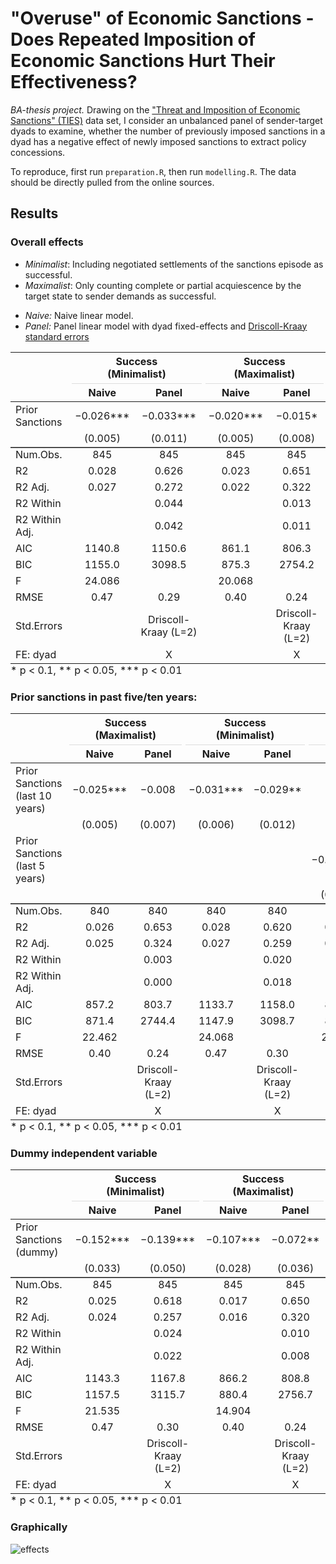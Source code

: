 # "Overuse" of Economic Sanctions - Does Repeated Imposition of Economic Sanctions Hurt Their Effectiveness?

*BA-thesis project.* Drawing on the ["Threat and Imposition of Economic Sanctions" (TIES)](https://sanctions.web.unc.edu/) data set, I consider an unbalanced panel of sender-target dyads to examine, whether the number of previously imposed sanctions in a dyad has a negative effect of newly imposed sanctions to extract policy concessions. 

To reproduce, first run `preparation.R`, then run `modelling.R`. The data should be directly pulled from the online sources. 

## Results

### Overall effects

* *Minimalist*: Including negotiated settlements of the sanctions episode as successful.
* *Maximalist*: Only counting complete or partial acquiescence by the target state to sender demands as successful.

- *Naive:* Naive linear model.
- *Panel:* Panel linear model with dyad fixed-effects and [Driscoll-Kraay standard errors](https://www.researchgate.net/profile/John-Driscoll-6/publication/311788557_Consistent_covariance_matrix_estimation_with_spatially_dependent_data/links/5b0d4b380f7e9b1ed7fd6035/Consistent-covariance-matrix-estimation-with-spatially-dependent-data.pdf)

<table style="NAborder-bottom: 0; width: auto !important; margin-left: auto; margin-right: auto;" class="table">
 <thead>
<tr>
<th style="empty-cells: hide;border-bottom:hidden;" colspan="1"></th>
<th style="border-bottom:hidden;padding-bottom:0; padding-left:3px;padding-right:3px;text-align: center; " colspan="2"><div style="border-bottom: 1px solid #ddd; padding-bottom: 5px; ">Success <br>(Minimalist)</div></th>
<th style="border-bottom:hidden;padding-bottom:0; padding-left:3px;padding-right:3px;text-align: center; " colspan="2"><div style="border-bottom: 1px solid #ddd; padding-bottom: 5px; ">Success <br>(Maximalist)</div></th>
</tr>
  <tr>
   <th style="text-align:left;">   </th>
   <th style="text-align:center;"> Naive </th>
   <th style="text-align:center;"> Panel </th>
   <th style="text-align:center;"> Naive  </th>
   <th style="text-align:center;"> Panel  </th>
  </tr>
 </thead>
<tbody>
  <tr>
   <td style="text-align:left;"> Prior Sanctions </td>
   <td style="text-align:center;"> −0.026*** </td>
   <td style="text-align:center;"> −0.033*** </td>
   <td style="text-align:center;"> −0.020*** </td>
   <td style="text-align:center;"> −0.015* </td>
  </tr>
  <tr>
   <td style="text-align:left;box-shadow: 0px 1.5px">  </td>
   <td style="text-align:center;box-shadow: 0px 1.5px"> (0.005) </td>
   <td style="text-align:center;box-shadow: 0px 1.5px"> (0.011) </td>
   <td style="text-align:center;box-shadow: 0px 1.5px"> (0.005) </td>
   <td style="text-align:center;box-shadow: 0px 1.5px"> (0.008) </td>
  </tr>
  <tr>
   <td style="text-align:left;"> Num.Obs. </td>
   <td style="text-align:center;"> 845 </td>
   <td style="text-align:center;"> 845 </td>
   <td style="text-align:center;"> 845 </td>
   <td style="text-align:center;"> 845 </td>
  </tr>
  <tr>
   <td style="text-align:left;"> R2 </td>
   <td style="text-align:center;"> 0.028 </td>
   <td style="text-align:center;"> 0.626 </td>
   <td style="text-align:center;"> 0.023 </td>
   <td style="text-align:center;"> 0.651 </td>
  </tr>
  <tr>
   <td style="text-align:left;"> R2 Adj. </td>
   <td style="text-align:center;"> 0.027 </td>
   <td style="text-align:center;"> 0.272 </td>
   <td style="text-align:center;"> 0.022 </td>
   <td style="text-align:center;"> 0.322 </td>
  </tr>
  <tr>
   <td style="text-align:left;"> R2 Within </td>
   <td style="text-align:center;">  </td>
   <td style="text-align:center;"> 0.044 </td>
   <td style="text-align:center;">  </td>
   <td style="text-align:center;"> 0.013 </td>
  </tr>
  <tr>
   <td style="text-align:left;"> R2 Within Adj. </td>
   <td style="text-align:center;">  </td>
   <td style="text-align:center;"> 0.042 </td>
   <td style="text-align:center;">  </td>
   <td style="text-align:center;"> 0.011 </td>
  </tr>
  <tr>
   <td style="text-align:left;"> AIC </td>
   <td style="text-align:center;"> 1140.8 </td>
   <td style="text-align:center;"> 1150.6 </td>
   <td style="text-align:center;"> 861.1 </td>
   <td style="text-align:center;"> 806.3 </td>
  </tr>
  <tr>
   <td style="text-align:left;"> BIC </td>
   <td style="text-align:center;"> 1155.0 </td>
   <td style="text-align:center;"> 3098.5 </td>
   <td style="text-align:center;"> 875.3 </td>
   <td style="text-align:center;"> 2754.2 </td>
  </tr>
  <tr>
   <td style="text-align:left;"> F </td>
   <td style="text-align:center;"> 24.086 </td>
   <td style="text-align:center;">  </td>
   <td style="text-align:center;"> 20.068 </td>
   <td style="text-align:center;">  </td>
  </tr>
  <tr>
   <td style="text-align:left;"> RMSE </td>
   <td style="text-align:center;"> 0.47 </td>
   <td style="text-align:center;"> 0.29 </td>
   <td style="text-align:center;"> 0.40 </td>
   <td style="text-align:center;"> 0.24 </td>
  </tr>
  <tr>
   <td style="text-align:left;"> Std.Errors </td>
   <td style="text-align:center;">  </td>
   <td style="text-align:center;"> Driscoll-Kraay (L=2) </td>
   <td style="text-align:center;">  </td>
   <td style="text-align:center;"> Driscoll-Kraay (L=2) </td>
  </tr>
  <tr>
   <td style="text-align:left;"> FE: dyad </td>
   <td style="text-align:center;">  </td>
   <td style="text-align:center;"> X </td>
   <td style="text-align:center;">  </td>
   <td style="text-align:center;"> X </td>
  </tr>
</tbody>
<tfoot><tr><td style="padding: 0; " colspan="100%">
<sup></sup> * p &lt; 0.1, ** p &lt; 0.05, *** p &lt; 0.01</td></tr></tfoot>
</table>

### Prior sanctions in past five/ten years:

<table style="NAborder-bottom: 0; width: auto !important; margin-left: auto; margin-right: auto;" class="table">
 <thead>
<tr>
<th style="empty-cells: hide;border-bottom:hidden;" colspan="1"></th>
<th style="border-bottom:hidden;padding-bottom:0; padding-left:3px;padding-right:3px;text-align: center; " colspan="2"><div style="border-bottom: 1px solid #ddd; padding-bottom: 5px; ">Success <br>(Maximalist)</div></th>
<th style="border-bottom:hidden;padding-bottom:0; padding-left:3px;padding-right:3px;text-align: center; " colspan="2"><div style="border-bottom: 1px solid #ddd; padding-bottom: 5px; ">Success <br>(Minimalist)</div></th>
<th style="border-bottom:hidden;padding-bottom:0; padding-left:3px;padding-right:3px;text-align: center; " colspan="2"><div style="border-bottom: 1px solid #ddd; padding-bottom: 5px; ">Success <br>(Maximalist)</div></th>
<th style="border-bottom:hidden;padding-bottom:0; padding-left:3px;padding-right:3px;text-align: center; " colspan="2"><div style="border-bottom: 1px solid #ddd; padding-bottom: 5px; ">Success <br>(Minimalist)</div></th>
</tr>
  <tr>
   <th style="text-align:left;">   </th>
   <th style="text-align:center;"> Naive </th>
   <th style="text-align:center;"> Panel </th>
   <th style="text-align:center;"> Naive  </th>
   <th style="text-align:center;"> Panel  </th>
   <th style="text-align:center;"> Naive   </th>
   <th style="text-align:center;"> Panel   </th>
   <th style="text-align:center;"> Naive    </th>
   <th style="text-align:center;"> Panel    </th>
  </tr>
 </thead>
<tbody>
  <tr>
   <td style="text-align:left;"> Prior Sanctions (last 10 years) </td>
   <td style="text-align:center;"> −0.025*** </td>
   <td style="text-align:center;"> −0.008 </td>
   <td style="text-align:center;"> −0.031*** </td>
   <td style="text-align:center;"> −0.029** </td>
   <td style="text-align:center;">  </td>
   <td style="text-align:center;">  </td>
   <td style="text-align:center;">  </td>
   <td style="text-align:center;">  </td>
  </tr>
  <tr>
   <td style="text-align:left;">  </td>
   <td style="text-align:center;"> (0.005) </td>
   <td style="text-align:center;"> (0.007) </td>
   <td style="text-align:center;"> (0.006) </td>
   <td style="text-align:center;"> (0.012) </td>
   <td style="text-align:center;">  </td>
   <td style="text-align:center;">  </td>
   <td style="text-align:center;">  </td>
   <td style="text-align:center;">  </td>
  </tr>
  <tr>
   <td style="text-align:left;"> Prior Sanctions (last 5 years) </td>
   <td style="text-align:center;">  </td>
   <td style="text-align:center;">  </td>
   <td style="text-align:center;">  </td>
   <td style="text-align:center;">  </td>
   <td style="text-align:center;"> −0.030*** </td>
   <td style="text-align:center;"> −0.004 </td>
   <td style="text-align:center;"> −0.037*** </td>
   <td style="text-align:center;"> −0.024* </td>
  </tr>
  <tr>
   <td style="text-align:left;box-shadow: 0px 1.5px">  </td>
   <td style="text-align:center;box-shadow: 0px 1.5px">  </td>
   <td style="text-align:center;box-shadow: 0px 1.5px">  </td>
   <td style="text-align:center;box-shadow: 0px 1.5px">  </td>
   <td style="text-align:center;box-shadow: 0px 1.5px">  </td>
   <td style="text-align:center;box-shadow: 0px 1.5px"> (0.007) </td>
   <td style="text-align:center;box-shadow: 0px 1.5px"> (0.008) </td>
   <td style="text-align:center;box-shadow: 0px 1.5px"> (0.008) </td>
   <td style="text-align:center;box-shadow: 0px 1.5px"> (0.015) </td>
  </tr>
  <tr>
   <td style="text-align:left;"> Num.Obs. </td>
   <td style="text-align:center;"> 840 </td>
   <td style="text-align:center;"> 840 </td>
   <td style="text-align:center;"> 840 </td>
   <td style="text-align:center;"> 840 </td>
   <td style="text-align:center;"> 840 </td>
   <td style="text-align:center;"> 840 </td>
   <td style="text-align:center;"> 840 </td>
   <td style="text-align:center;"> 840 </td>
  </tr>
  <tr>
   <td style="text-align:left;"> R2 </td>
   <td style="text-align:center;"> 0.026 </td>
   <td style="text-align:center;"> 0.653 </td>
   <td style="text-align:center;"> 0.028 </td>
   <td style="text-align:center;"> 0.620 </td>
   <td style="text-align:center;"> 0.024 </td>
   <td style="text-align:center;"> 0.653 </td>
   <td style="text-align:center;"> 0.025 </td>
   <td style="text-align:center;"> 0.616 </td>
  </tr>
  <tr>
   <td style="text-align:left;"> R2 Adj. </td>
   <td style="text-align:center;"> 0.025 </td>
   <td style="text-align:center;"> 0.324 </td>
   <td style="text-align:center;"> 0.027 </td>
   <td style="text-align:center;"> 0.259 </td>
   <td style="text-align:center;"> 0.023 </td>
   <td style="text-align:center;"> 0.322 </td>
   <td style="text-align:center;"> 0.024 </td>
   <td style="text-align:center;"> 0.250 </td>
  </tr>
  <tr>
   <td style="text-align:left;"> R2 Within </td>
   <td style="text-align:center;">  </td>
   <td style="text-align:center;"> 0.003 </td>
   <td style="text-align:center;">  </td>
   <td style="text-align:center;"> 0.020 </td>
   <td style="text-align:center;">  </td>
   <td style="text-align:center;"> 0.000 </td>
   <td style="text-align:center;">  </td>
   <td style="text-align:center;"> 0.009 </td>
  </tr>
  <tr>
   <td style="text-align:left;"> R2 Within Adj. </td>
   <td style="text-align:center;">  </td>
   <td style="text-align:center;"> 0.000 </td>
   <td style="text-align:center;">  </td>
   <td style="text-align:center;"> 0.018 </td>
   <td style="text-align:center;">  </td>
   <td style="text-align:center;"> −0.002 </td>
   <td style="text-align:center;">  </td>
   <td style="text-align:center;"> 0.006 </td>
  </tr>
  <tr>
   <td style="text-align:left;"> AIC </td>
   <td style="text-align:center;"> 857.2 </td>
   <td style="text-align:center;"> 803.7 </td>
   <td style="text-align:center;"> 1133.7 </td>
   <td style="text-align:center;"> 1158.0 </td>
   <td style="text-align:center;"> 858.9 </td>
   <td style="text-align:center;"> 805.5 </td>
   <td style="text-align:center;"> 1136.0 </td>
   <td style="text-align:center;"> 1168.0 </td>
  </tr>
  <tr>
   <td style="text-align:left;"> BIC </td>
   <td style="text-align:center;"> 871.4 </td>
   <td style="text-align:center;"> 2744.4 </td>
   <td style="text-align:center;"> 1147.9 </td>
   <td style="text-align:center;"> 3098.7 </td>
   <td style="text-align:center;"> 873.1 </td>
   <td style="text-align:center;"> 2746.2 </td>
   <td style="text-align:center;"> 1150.2 </td>
   <td style="text-align:center;"> 3108.7 </td>
  </tr>
  <tr>
   <td style="text-align:left;"> F </td>
   <td style="text-align:center;"> 22.462 </td>
   <td style="text-align:center;">  </td>
   <td style="text-align:center;"> 24.068 </td>
   <td style="text-align:center;">  </td>
   <td style="text-align:center;"> 20.735 </td>
   <td style="text-align:center;">  </td>
   <td style="text-align:center;"> 21.690 </td>
   <td style="text-align:center;">  </td>
  </tr>
  <tr>
   <td style="text-align:left;"> RMSE </td>
   <td style="text-align:center;"> 0.40 </td>
   <td style="text-align:center;"> 0.24 </td>
   <td style="text-align:center;"> 0.47 </td>
   <td style="text-align:center;"> 0.30 </td>
   <td style="text-align:center;"> 0.40 </td>
   <td style="text-align:center;"> 0.24 </td>
   <td style="text-align:center;"> 0.47 </td>
   <td style="text-align:center;"> 0.30 </td>
  </tr>
  <tr>
   <td style="text-align:left;"> Std.Errors </td>
   <td style="text-align:center;">  </td>
   <td style="text-align:center;"> Driscoll-Kraay (L=2) </td>
   <td style="text-align:center;">  </td>
   <td style="text-align:center;"> Driscoll-Kraay (L=2) </td>
   <td style="text-align:center;">  </td>
   <td style="text-align:center;"> Driscoll-Kraay (L=2) </td>
   <td style="text-align:center;">  </td>
   <td style="text-align:center;"> Driscoll-Kraay (L=2) </td>
  </tr>
  <tr>
   <td style="text-align:left;"> FE: dyad </td>
   <td style="text-align:center;">  </td>
   <td style="text-align:center;"> X </td>
   <td style="text-align:center;">  </td>
   <td style="text-align:center;"> X </td>
   <td style="text-align:center;">  </td>
   <td style="text-align:center;"> X </td>
   <td style="text-align:center;">  </td>
   <td style="text-align:center;"> X </td>
  </tr>
</tbody>
<tfoot><tr><td style="padding: 0; " colspan="100%">
<sup></sup> * p &lt; 0.1, ** p &lt; 0.05, *** p &lt; 0.01</td></tr></tfoot>
</table>

### Dummy independent variable

<table style="NAborder-bottom: 0; width: auto !important; margin-left: auto; margin-right: auto;" class="table">
 <thead>
<tr>
<th style="empty-cells: hide;border-bottom:hidden;" colspan="1"></th>
<th style="border-bottom:hidden;padding-bottom:0; padding-left:3px;padding-right:3px;text-align: center; " colspan="2"><div style="border-bottom: 1px solid #ddd; padding-bottom: 5px; ">Success <br>(Minimalist)</div></th>
<th style="border-bottom:hidden;padding-bottom:0; padding-left:3px;padding-right:3px;text-align: center; " colspan="2"><div style="border-bottom: 1px solid #ddd; padding-bottom: 5px; ">Success <br>(Maximalist)</div></th>
</tr>
  <tr>
   <th style="text-align:left;">   </th>
   <th style="text-align:center;"> Naive </th>
   <th style="text-align:center;"> Panel </th>
   <th style="text-align:center;"> Naive  </th>
   <th style="text-align:center;"> Panel  </th>
  </tr>
 </thead>
<tbody>
  <tr>
   <td style="text-align:left;"> Prior Sanctions (dummy) </td>
   <td style="text-align:center;"> −0.152*** </td>
   <td style="text-align:center;"> −0.139*** </td>
   <td style="text-align:center;"> −0.107*** </td>
   <td style="text-align:center;"> −0.072** </td>
  </tr>
  <tr>
   <td style="text-align:left;box-shadow: 0px 1.5px">  </td>
   <td style="text-align:center;box-shadow: 0px 1.5px"> (0.033) </td>
   <td style="text-align:center;box-shadow: 0px 1.5px"> (0.050) </td>
   <td style="text-align:center;box-shadow: 0px 1.5px"> (0.028) </td>
   <td style="text-align:center;box-shadow: 0px 1.5px"> (0.036) </td>
  </tr>
  <tr>
   <td style="text-align:left;"> Num.Obs. </td>
   <td style="text-align:center;"> 845 </td>
   <td style="text-align:center;"> 845 </td>
   <td style="text-align:center;"> 845 </td>
   <td style="text-align:center;"> 845 </td>
  </tr>
  <tr>
   <td style="text-align:left;"> R2 </td>
   <td style="text-align:center;"> 0.025 </td>
   <td style="text-align:center;"> 0.618 </td>
   <td style="text-align:center;"> 0.017 </td>
   <td style="text-align:center;"> 0.650 </td>
  </tr>
  <tr>
   <td style="text-align:left;"> R2 Adj. </td>
   <td style="text-align:center;"> 0.024 </td>
   <td style="text-align:center;"> 0.257 </td>
   <td style="text-align:center;"> 0.016 </td>
   <td style="text-align:center;"> 0.320 </td>
  </tr>
  <tr>
   <td style="text-align:left;"> R2 Within </td>
   <td style="text-align:center;">  </td>
   <td style="text-align:center;"> 0.024 </td>
   <td style="text-align:center;">  </td>
   <td style="text-align:center;"> 0.010 </td>
  </tr>
  <tr>
   <td style="text-align:left;"> R2 Within Adj. </td>
   <td style="text-align:center;">  </td>
   <td style="text-align:center;"> 0.022 </td>
   <td style="text-align:center;">  </td>
   <td style="text-align:center;"> 0.008 </td>
  </tr>
  <tr>
   <td style="text-align:left;"> AIC </td>
   <td style="text-align:center;"> 1143.3 </td>
   <td style="text-align:center;"> 1167.8 </td>
   <td style="text-align:center;"> 866.2 </td>
   <td style="text-align:center;"> 808.8 </td>
  </tr>
  <tr>
   <td style="text-align:left;"> BIC </td>
   <td style="text-align:center;"> 1157.5 </td>
   <td style="text-align:center;"> 3115.7 </td>
   <td style="text-align:center;"> 880.4 </td>
   <td style="text-align:center;"> 2756.7 </td>
  </tr>
  <tr>
   <td style="text-align:left;"> F </td>
   <td style="text-align:center;"> 21.535 </td>
   <td style="text-align:center;">  </td>
   <td style="text-align:center;"> 14.904 </td>
   <td style="text-align:center;">  </td>
  </tr>
  <tr>
   <td style="text-align:left;"> RMSE </td>
   <td style="text-align:center;"> 0.47 </td>
   <td style="text-align:center;"> 0.30 </td>
   <td style="text-align:center;"> 0.40 </td>
   <td style="text-align:center;"> 0.24 </td>
  </tr>
  <tr>
   <td style="text-align:left;"> Std.Errors </td>
   <td style="text-align:center;">  </td>
   <td style="text-align:center;"> Driscoll-Kraay (L=2) </td>
   <td style="text-align:center;">  </td>
   <td style="text-align:center;"> Driscoll-Kraay (L=2) </td>
  </tr>
  <tr>
   <td style="text-align:left;"> FE: dyad </td>
   <td style="text-align:center;">  </td>
   <td style="text-align:center;"> X </td>
   <td style="text-align:center;">  </td>
   <td style="text-align:center;"> X </td>
  </tr>
</tbody>
<tfoot><tr><td style="padding: 0; " colspan="100%">
<sup></sup> * p &lt; 0.1, ** p &lt; 0.05, *** p &lt; 0.01</td></tr></tfoot>
</table>

### Graphically
![effects](https://github.com/kssrr/RepeatedEconomicSanctions/assets/121236725/d396d243-212b-4049-822e-96aa03406c13)
